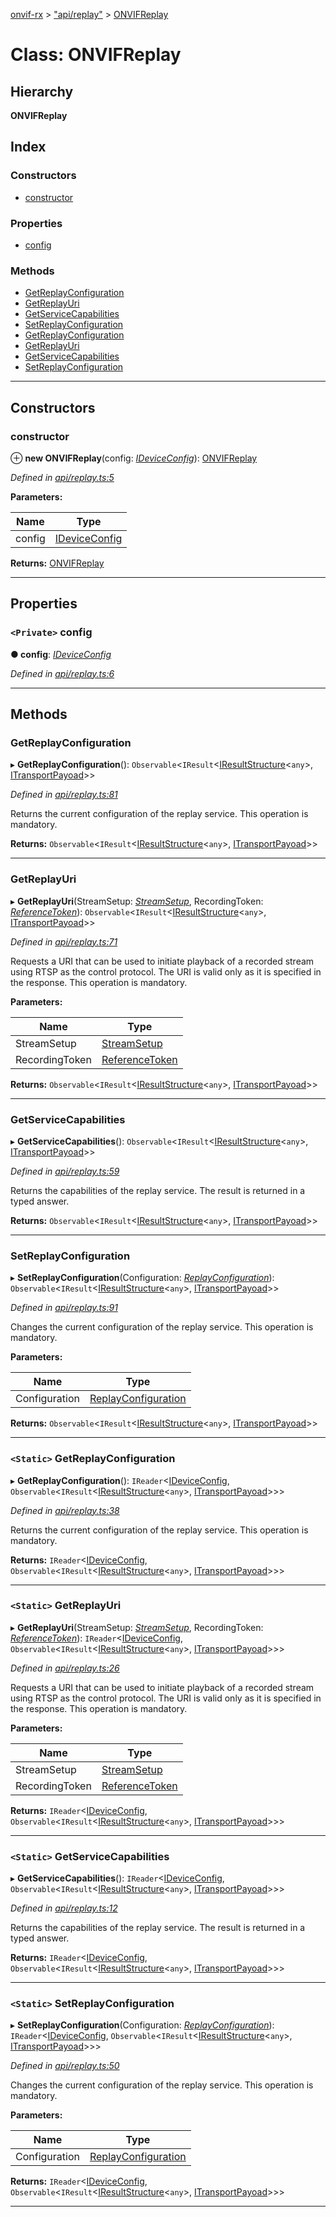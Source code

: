 [onvif-rx](../README.md) > ["api/replay"](../modules/_api_replay_.md) > [ONVIFReplay](../classes/_api_replay_.onvifreplay.md)

# Class: ONVIFReplay

## Hierarchy

**ONVIFReplay**

## Index

### Constructors

* [constructor](_api_replay_.onvifreplay.md#constructor)

### Properties

* [config](_api_replay_.onvifreplay.md#config)

### Methods

* [GetReplayConfiguration](_api_replay_.onvifreplay.md#getreplayconfiguration)
* [GetReplayUri](_api_replay_.onvifreplay.md#getreplayuri)
* [GetServiceCapabilities](_api_replay_.onvifreplay.md#getservicecapabilities)
* [SetReplayConfiguration](_api_replay_.onvifreplay.md#setreplayconfiguration)
* [GetReplayConfiguration](_api_replay_.onvifreplay.md#getreplayconfiguration-1)
* [GetReplayUri](_api_replay_.onvifreplay.md#getreplayuri-1)
* [GetServiceCapabilities](_api_replay_.onvifreplay.md#getservicecapabilities-1)
* [SetReplayConfiguration](_api_replay_.onvifreplay.md#setreplayconfiguration-1)

---

## Constructors

<a id="constructor"></a>

###  constructor

⊕ **new ONVIFReplay**(config: *[IDeviceConfig](../interfaces/_config_interfaces_.ideviceconfig.md)*): [ONVIFReplay](_api_replay_.onvifreplay.md)

*Defined in [api/replay.ts:5](https://github.com/patrickmichalina/onvif-rx/blob/f117e44/src/api/replay.ts#L5)*

**Parameters:**

| Name | Type |
| ------ | ------ |
| config | [IDeviceConfig](../interfaces/_config_interfaces_.ideviceconfig.md) |

**Returns:** [ONVIFReplay](_api_replay_.onvifreplay.md)

___

## Properties

<a id="config"></a>

### `<Private>` config

**● config**: *[IDeviceConfig](../interfaces/_config_interfaces_.ideviceconfig.md)*

*Defined in [api/replay.ts:6](https://github.com/patrickmichalina/onvif-rx/blob/f117e44/src/api/replay.ts#L6)*

___

## Methods

<a id="getreplayconfiguration"></a>

###  GetReplayConfiguration

▸ **GetReplayConfiguration**(): `Observable`<`IResult`<[IResultStructure](../interfaces/_soap_request_.iresultstructure.md)<`any`>, [ITransportPayoad](../interfaces/_config_interfaces_.itransportpayoad.md)>>

*Defined in [api/replay.ts:81](https://github.com/patrickmichalina/onvif-rx/blob/f117e44/src/api/replay.ts#L81)*

Returns the current configuration of the replay service. This operation is mandatory.

**Returns:** `Observable`<`IResult`<[IResultStructure](../interfaces/_soap_request_.iresultstructure.md)<`any`>, [ITransportPayoad](../interfaces/_config_interfaces_.itransportpayoad.md)>>

___
<a id="getreplayuri"></a>

###  GetReplayUri

▸ **GetReplayUri**(StreamSetup: *[StreamSetup](../interfaces/_api_types_.streamsetup.md)*, RecordingToken: *[ReferenceToken](../modules/_api_types_.md#referencetoken)*): `Observable`<`IResult`<[IResultStructure](../interfaces/_soap_request_.iresultstructure.md)<`any`>, [ITransportPayoad](../interfaces/_config_interfaces_.itransportpayoad.md)>>

*Defined in [api/replay.ts:71](https://github.com/patrickmichalina/onvif-rx/blob/f117e44/src/api/replay.ts#L71)*

Requests a URI that can be used to initiate playback of a recorded stream using RTSP as the control protocol. The URI is valid only as it is specified in the response. This operation is mandatory.

**Parameters:**

| Name | Type |
| ------ | ------ |
| StreamSetup | [StreamSetup](../interfaces/_api_types_.streamsetup.md) |
| RecordingToken | [ReferenceToken](../modules/_api_types_.md#referencetoken) |

**Returns:** `Observable`<`IResult`<[IResultStructure](../interfaces/_soap_request_.iresultstructure.md)<`any`>, [ITransportPayoad](../interfaces/_config_interfaces_.itransportpayoad.md)>>

___
<a id="getservicecapabilities"></a>

###  GetServiceCapabilities

▸ **GetServiceCapabilities**(): `Observable`<`IResult`<[IResultStructure](../interfaces/_soap_request_.iresultstructure.md)<`any`>, [ITransportPayoad](../interfaces/_config_interfaces_.itransportpayoad.md)>>

*Defined in [api/replay.ts:59](https://github.com/patrickmichalina/onvif-rx/blob/f117e44/src/api/replay.ts#L59)*

Returns the capabilities of the replay service. The result is returned in a typed answer.

**Returns:** `Observable`<`IResult`<[IResultStructure](../interfaces/_soap_request_.iresultstructure.md)<`any`>, [ITransportPayoad](../interfaces/_config_interfaces_.itransportpayoad.md)>>

___
<a id="setreplayconfiguration"></a>

###  SetReplayConfiguration

▸ **SetReplayConfiguration**(Configuration: *[ReplayConfiguration](../interfaces/_api_types_.replayconfiguration.md)*): `Observable`<`IResult`<[IResultStructure](../interfaces/_soap_request_.iresultstructure.md)<`any`>, [ITransportPayoad](../interfaces/_config_interfaces_.itransportpayoad.md)>>

*Defined in [api/replay.ts:91](https://github.com/patrickmichalina/onvif-rx/blob/f117e44/src/api/replay.ts#L91)*

Changes the current configuration of the replay service. This operation is mandatory.

**Parameters:**

| Name | Type |
| ------ | ------ |
| Configuration | [ReplayConfiguration](../interfaces/_api_types_.replayconfiguration.md) |

**Returns:** `Observable`<`IResult`<[IResultStructure](../interfaces/_soap_request_.iresultstructure.md)<`any`>, [ITransportPayoad](../interfaces/_config_interfaces_.itransportpayoad.md)>>

___
<a id="getreplayconfiguration-1"></a>

### `<Static>` GetReplayConfiguration

▸ **GetReplayConfiguration**(): `IReader`<[IDeviceConfig](../interfaces/_config_interfaces_.ideviceconfig.md), `Observable`<`IResult`<[IResultStructure](../interfaces/_soap_request_.iresultstructure.md)<`any`>, [ITransportPayoad](../interfaces/_config_interfaces_.itransportpayoad.md)>>>

*Defined in [api/replay.ts:38](https://github.com/patrickmichalina/onvif-rx/blob/f117e44/src/api/replay.ts#L38)*

Returns the current configuration of the replay service. This operation is mandatory.

**Returns:** `IReader`<[IDeviceConfig](../interfaces/_config_interfaces_.ideviceconfig.md), `Observable`<`IResult`<[IResultStructure](../interfaces/_soap_request_.iresultstructure.md)<`any`>, [ITransportPayoad](../interfaces/_config_interfaces_.itransportpayoad.md)>>>

___
<a id="getreplayuri-1"></a>

### `<Static>` GetReplayUri

▸ **GetReplayUri**(StreamSetup: *[StreamSetup](../interfaces/_api_types_.streamsetup.md)*, RecordingToken: *[ReferenceToken](../modules/_api_types_.md#referencetoken)*): `IReader`<[IDeviceConfig](../interfaces/_config_interfaces_.ideviceconfig.md), `Observable`<`IResult`<[IResultStructure](../interfaces/_soap_request_.iresultstructure.md)<`any`>, [ITransportPayoad](../interfaces/_config_interfaces_.itransportpayoad.md)>>>

*Defined in [api/replay.ts:26](https://github.com/patrickmichalina/onvif-rx/blob/f117e44/src/api/replay.ts#L26)*

Requests a URI that can be used to initiate playback of a recorded stream using RTSP as the control protocol. The URI is valid only as it is specified in the response. This operation is mandatory.

**Parameters:**

| Name | Type |
| ------ | ------ |
| StreamSetup | [StreamSetup](../interfaces/_api_types_.streamsetup.md) |
| RecordingToken | [ReferenceToken](../modules/_api_types_.md#referencetoken) |

**Returns:** `IReader`<[IDeviceConfig](../interfaces/_config_interfaces_.ideviceconfig.md), `Observable`<`IResult`<[IResultStructure](../interfaces/_soap_request_.iresultstructure.md)<`any`>, [ITransportPayoad](../interfaces/_config_interfaces_.itransportpayoad.md)>>>

___
<a id="getservicecapabilities-1"></a>

### `<Static>` GetServiceCapabilities

▸ **GetServiceCapabilities**(): `IReader`<[IDeviceConfig](../interfaces/_config_interfaces_.ideviceconfig.md), `Observable`<`IResult`<[IResultStructure](../interfaces/_soap_request_.iresultstructure.md)<`any`>, [ITransportPayoad](../interfaces/_config_interfaces_.itransportpayoad.md)>>>

*Defined in [api/replay.ts:12](https://github.com/patrickmichalina/onvif-rx/blob/f117e44/src/api/replay.ts#L12)*

Returns the capabilities of the replay service. The result is returned in a typed answer.

**Returns:** `IReader`<[IDeviceConfig](../interfaces/_config_interfaces_.ideviceconfig.md), `Observable`<`IResult`<[IResultStructure](../interfaces/_soap_request_.iresultstructure.md)<`any`>, [ITransportPayoad](../interfaces/_config_interfaces_.itransportpayoad.md)>>>

___
<a id="setreplayconfiguration-1"></a>

### `<Static>` SetReplayConfiguration

▸ **SetReplayConfiguration**(Configuration: *[ReplayConfiguration](../interfaces/_api_types_.replayconfiguration.md)*): `IReader`<[IDeviceConfig](../interfaces/_config_interfaces_.ideviceconfig.md), `Observable`<`IResult`<[IResultStructure](../interfaces/_soap_request_.iresultstructure.md)<`any`>, [ITransportPayoad](../interfaces/_config_interfaces_.itransportpayoad.md)>>>

*Defined in [api/replay.ts:50](https://github.com/patrickmichalina/onvif-rx/blob/f117e44/src/api/replay.ts#L50)*

Changes the current configuration of the replay service. This operation is mandatory.

**Parameters:**

| Name | Type |
| ------ | ------ |
| Configuration | [ReplayConfiguration](../interfaces/_api_types_.replayconfiguration.md) |

**Returns:** `IReader`<[IDeviceConfig](../interfaces/_config_interfaces_.ideviceconfig.md), `Observable`<`IResult`<[IResultStructure](../interfaces/_soap_request_.iresultstructure.md)<`any`>, [ITransportPayoad](../interfaces/_config_interfaces_.itransportpayoad.md)>>>

___

